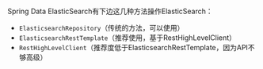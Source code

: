 #
Spring Data ElasticSearch有下边这几种方法操作ElasticSearch：

* `ElasticsearchRepository`（传统的方法，可以使用）
* `ElasticsearchRestTemplate`（推荐使用，基于RestHighLevelClient）
* `RestHighLevelClient`（推荐度低于ElasticsearchRestTemplate，因为API不够高级）
 